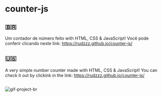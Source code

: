 # counter-js

## 🇧🇷
Um contador de número feito with HTML, CSS & JavaScript!
Você pode conferir clicando neste link: https://rudzzz.github.io/counter-js/

## 🇺🇸
A very simple number counter made with HTML, CSS & JavaScript!
You can check it out by clickink in the link: https://rudzzz.github.io/counter-js/

##
![gif-project-br](https://user-images.githubusercontent.com/97038663/148147519-09cf8824-0ae5-4ee5-99b9-ff7271042ec3.gif)
